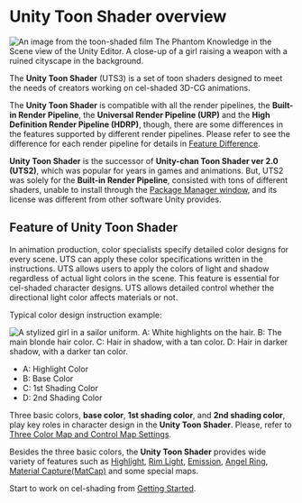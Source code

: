 # Unity Toon Shader overview

![An image from the toon-shaded film The Phantom Knowledge in the Scene view of the Unity Editor. A close-up of a girl raising a weapon with a ruined cityscape in the background.](images/TPK_04.png)

The **Unity Toon Shader** (UTS3) is a set of toon shaders designed to meet the needs of creators working on cel-shaded 3D-CG animations. 

The **Unity Toon Shader** is compatible with all the render pipelines, the **Built-in Render Pipeline**, the **Universal Render Pipeline (URP)** and the **High Definition Render Pipeline (HDRP)**, though, there are some differences in the features supported by different render pipelines. Please refer to see the difference for each render pipeline for details in [Feature Difference](FeatureModel_en.md).

**Unity Toon Shader** is  the successor of **Unity-chan Toon Shader ver 2.0 (UTS2)**, which was popular for years in games and animations. But, UTS2 was solely for the **Built-in Render Pipeline**, consisted with tons of different shaders, unable to install through the [Package Manager window](https://docs.unity3d.com/Manual/upm-ui.html), and its license was different from other software Unity provides. 

## Feature of Unity Toon Shader

In animation production, color specialists specify detailed color designs for every scene. UTS can apply these color specifications written in the instructions. UTS allows  users to apply the colors of light and shadow regardless of actual light colors in the scene. This feature is essential for cel-shaded character designs. UTS allows detailed control whether the directional light color affects materials or not.

Typical color design instruction example:

![A stylized girl in a sailor uniform. A: White highlights on the hair. B: The main blonde hair color. C: Hair in shadow, with a tan color. D: Hair in darker shadow, with a darker tan color.](images/UTS4Color2.png)

- A: Highlight Color
- B: Base Color
- C: 1st Shading Color
- D: 2nd Shading Color

Three basic colors, **base color**, **1st shading color**, and **2nd shading color**, play  key roles in character design in the **Unity Toon Shader**. Please, refer to [Three Color Map and Control Map Settings](Basic.md).

Besides the three basic colors, the **Unity Toon Shader** provides wide variety of features such as [Highlight](Highlight.md), [Rim Light](Rimlight.md), [Emission](Emission.md), [Angel Ring](AngelRing.md), [Material Capture(MatCap)](MatCap.md) and some special maps.

Start to work on cel-shading from [Getting Started](GettingStarted.md).